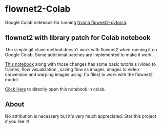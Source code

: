 # flownet2-Colab
Google Colab notebook for running [Nvidia flownet2-pytorch](https://github.com/NVIDIA/flownet2-pytorch).

## flownet2 with library patch for Colab notebook 

The simple git clone method doesn't work with flownet2 when running it on Google Colab. Some additional patches are implemented to make it work. 

[This notebook](https://github.com/Gauravv97/flownet2-Colab/blob/master/Flownet2_Colab.ipynb) along with those changes has some basic tutorials (video to frames, flow visualization , saving flow as images, images to video conversion and warping images using .flo files) to work with the flownet2 model. 

[Click Here](https://colab.research.google.com/github/Gauravv97/flownet2-Colab/blob/master/Flownet2_Colab.ipynb) to directly open this notebook in colab.

## About
No attribution is necessary but it's very much appreciated. Star this project if you like it!
